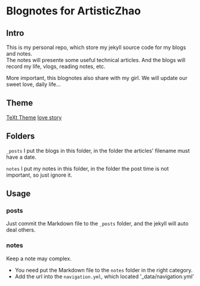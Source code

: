# Blognotes for ArtisticZhao

## Intro

This is my personal repo, which store my jekyll source code for my blogs and notes.  
The notes will presente some useful technical articles. And the blogs will record my life, vlogs, reading notes, etc.  

More important, this blognotes also share with my girl. We will update our sweet love, daily life...

## Theme
[TeXt Theme](https://github.com/kitian616/jekyll-TeXt-theme)
[love story](https://github.com/xfbxfbxfb/love)

## Folders
`_posts` I put the blogs in this folder, in the folder the articles' filename must have a date.

`notes` I put my notes in this folder, in the folder the post time is not important, so just ignore it.

## Usage

### posts

Just commit the Markdown file to the `_posts` folder, and the jekyll will auto deal others.

### notes

Keep a note may complex. 

- You need put the Markdown file to the `notes` folder in the right category.
- Add the url into the `navigation.yml`, which located '_data/navigation.yml'
